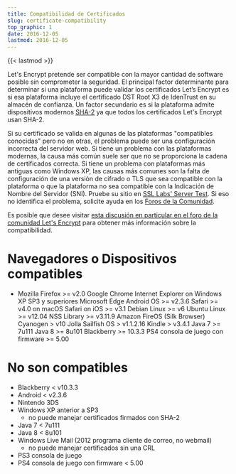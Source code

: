 ```yaml
---
title: Compatibilidad de Certificados
slug: certificate-compatibility
top_graphic: 1
date: 2016-12-05
lastmod: 2016-12-05
---
```


{{< lastmod >}}

Let's Encrypt pretende ser compatible con la mayor cantidad de software posible sin comprometer la seguridad. El principal factor determinante para determinar si una plataforma puede validar los certificados Let’s Encrypt es si esa plataforma incluye el certificado DST Root X3 de IdenTrust en su almacén de confianza. Un factor secundario es si la plataforma admite dispositivos modernos [SHA-2](https://konklone.com/post/why-google-is-hurrying-the-web-to-kill-sha-1) ya que todos los certificados Let's Encrypt usan SHA-2.

Si su certificado se valida en algunas de las plataformas "compatibles conocidas" pero no en otras, el problema puede ser una configuración incorrecta del servidor web. Si tiene un problema con las plataformas modernas, la causa más común suele ser que no se proporciona la cadena de certificados correcta. Si tiene un problema con plataformas más antiguas como Windows XP, las causas más comunes son la falta de configuración de una versión de cifrado o TLS que sea compatible con la plataforma o que la plataforma no sea compatible con la Indicación de Nombre del Servidor (SNI). Pruebe su sitio en [SSL Labs' Server Test](https://www.ssllabs.com/ssltest/). Si eso no identifica el problema, solicite ayuda en los [Foros de la Comunidad](https://community.letsencrypt.org/).

Es posible que desee visitar [esta discusión en particular en el foro de la comunidad Let's Encrypt](https://community.letsencrypt.org/t/which-browsers-and-operating-systems-support-lets-encrypt/) para obtener más información sobre la compatibilidad.

# Navegadores o Dispositivos compatibles

* Mozilla Firefox >= v2.0
Google Chrome
Internet Explorer on Windows XP SP3 y superiores
Microsoft Edge
Android OS >= v2.3.6
Safari >= v4.0 on macOS
Safari on iOS >= v3.1
Debian Linux >= v6
Ubuntu Linux >= v12.04
NSS Library >= v3.11.9
Amazon FireOS (Silk Browser)
Cyanogen > v10
Jolla Sailfish OS > v1.1.2.16
Kindle > v3.4.1
Java 7 >= 7u111
Java 8 >= 8u101
Blackberry >= 10.3.3
PS4 consola de juego con firmware >= 5.00

# No son compatibles

* Blackberry < v10.3.3
* Android < v2.3.6
* Nintendo 3DS
* Windows XP anterior a SP3
  * no puede manejar certificados firmados con SHA-2
* Java 7 < 7u111
* Java 8 < 8u101
* Windows Live Mail (2012 programa cliente de correo, no webmail)
  * no puede manejar certificados sin una CRL
* PS3 consola de juego
* PS4 consola de juego con firmware < 5.00
